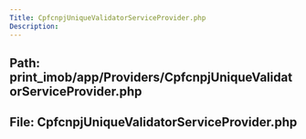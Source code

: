 ```yaml
---
Title: CpfcnpjUniqueValidatorServiceProvider.php
Description:
---
```


## Path: print_imob/app/Providers/CpfcnpjUniqueValidatorServiceProvider.php
## File: CpfcnpjUniqueValidatorServiceProvider.php

